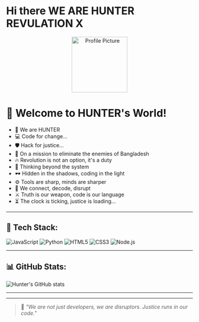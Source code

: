 # Hi there WE ARE HUNTER REVULATION X 
<p align="center">
  <img src="https://scontent.fdac140-1.fna.fbcdn.net/v/t39.30808-6/492060626_122203063058156761_6556198120668878769_n.jpg?_nc_cat=110&ccb=1-7&_nc_sid=6ee11a&_nc_ohc=e1LZ9KB1_l4Q7kNvwEBYuCs&_nc_oc=AdmxKl4Q2xTqyk0OA1PvqLvSYUC13ftoi9swBeI2WcsLOT1IqhNGZTeRVDQQEIfuf40&_nc_zt=23&_nc_ht=scontent.fdac140-1.fna&_nc_gid=m4N1cAE7AZHw9esJq95H5A&oh=00_AfQVWWn6U-ydH85DVwCEeCAtLuWUnIAtIWaA3AyW5_r_Ow&oe=68704B84" width="150" alt="Profile Picture" />
</p>

# 👋 Welcome to HUNTER's World!

- 🚀 We are HUNTER  
- 💻 Code for change...  
- 🛡️ Hack for justice...  
- 🎯 On a mission to eliminate the enemies of Bangladesh  
- 🔥 Revolution is not an option, it's a duty  
- 🧠 Thinking beyond the system  
- 🕶️ Hidden in the shadows, coding in the light  
- ⚙️ Tools are sharp, minds are sharper  
- 📡 We connect, decode, disrupt  
- ⚔️ Truth is our weapon, code is our language  
- ⏳ The clock is ticking, justice is loading...

---

## 🔧 Tech Stack:
![JavaScript](https://img.shields.io/badge/-JavaScript-black?style=flat-square&logo=javascript)
![Python](https://img.shields.io/badge/-Python-black?style=flat-square&logo=python)
![HTML5](https://img.shields.io/badge/-HTML5-black?style=flat-square&logo=html5)
![CSS3](https://img.shields.io/badge/-CSS3-black?style=flat-square&logo=css3)
![Node.js](https://img.shields.io/badge/-Node.js-black?style=flat-square&logo=node.js)

---

## 📊 GitHub Stats:
![Hunter's GitHub stats](https://github-readme-stats.vercel.app/api?username=HunterRev2&show_icons=true&theme=radical)

---


---

> 🧨 *"We are not just developers, we are disruptors. Justice runs in our code."*
